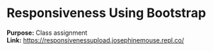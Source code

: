 # Responsiveness Using Bootstrap  
  
  
  
**Purpose:** Class assignment  
**Link:** https://responsivenessupload.josephinemouse.repl.co/